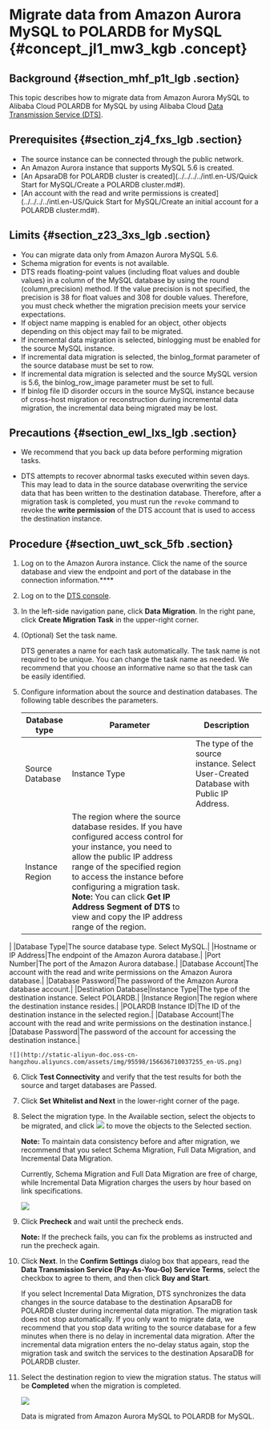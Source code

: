 # Migrate data from Amazon Aurora MySQL to POLARDB for MySQL {#concept_jl1_mw3_kgb .concept}

## Background {#section_mhf_p1t_lgb .section}

This topic describes how to migrate data from Amazon Aurora MySQL to Alibaba Cloud POLARDB for MySQL by using Alibaba Cloud [Data Transmission Service \(DTS\)](https://www.alibabacloud.com/help/zh/product/26590.htm).

## Prerequisites {#section_zj4_fxs_lgb .section}

-   The source instance can be connected through the public network.
-   An Amazon Aurora instance that supports MySQL 5.6 is created.
-   [An ApsaraDB for POLARDB cluster is created](../../../../intl.en-US/Quick Start for MySQL/Create a POLARDB cluster.md#).
-   [An account with the read and write permissions is created](../../../../intl.en-US/Quick Start for MySQL/Create an initial account for a POLARDB cluster.md#).

## Limits {#section_z23_3xs_lgb .section}

-   You can migrate data only from Amazon Aurora MySQL 5.6.
-   Schema migration for events is not available.
-   DTS reads floating-point values \(including float values and double values\) in a column of the MySQL database by using the round \(column,precision\) method. If the value precision is not specified, the precision is 38 for float values and 308 for double values. Therefore, you must check whether the migration precision meets your service expectations.
-   If object name mapping is enabled for an object, other objects depending on this object may fail to be migrated.
-   If incremental data migration is selected, binlogging must be enabled for the source MySQL instance.
-   If incremental data migration is selected, the binlog\_format parameter of the source database must be set to row.
-   If incremental data migration is selected and the source MySQL version is 5.6, the binlog\_row\_image parameter must be set to full.
-   If binlog file ID disorder occurs in the source MySQL instance because of cross-host migration or reconstruction during incremental data migration, the incremental data being migrated may be lost.

## Precautions {#section_ewl_lxs_lgb .section}

-   We recommend that you back up data before performing migration tasks.

-   DTS attempts to recover abnormal tasks executed within seven days. This may lead to data in the source database overwriting the service data that has been written to the destination database. Therefore, after a migration task is completed, you must run the `revoke` command to revoke the **write permission** of the DTS account that is used to access the destination instance.


## Procedure {#section_uwt_sck_5fb .section}

1.  Log on to the Amazon Aurora instance. Click the name of the source database and view the endpoint and port of the database in the connection information.****
2.  Log on to the [DTS console](https://dts.console.aliyun.com/).
3.  In the left-side navigation pane, click **Data Migration**. In the right pane, click **Create Migration Task** in the upper-right corner.
4.  \(Optional\) Set the task name.

    DTS generates a name for each task automatically. The task name is not required to be unique. You can change the task name as needed. We recommend that you choose an informative name so that the task can be easily identified.

5.  Configure information about the source and destination databases. The following table describes the parameters.

    |Database type|Parameter|Description|
    |-------------|---------|-----------|
    |Source Database|Instance Type|The type of the source instance. Select User-Created Database with Public IP Address.|
    |Instance Region|The region where the source database resides. If you have configured access control for your instance, you need to allow the public IP address range of the specified region to access the instance before configuring a migration task. **Note:** You can click **Get IP Address Segment of DTS** to view and copy the IP address range of the region.

 |
    |Database Type|The source database type. Select MySQL.|
    |Hostname or IP Address|The endpoint of the Amazon Aurora database.|
    |Port Number|The port of the Amazon Aurora database.|
    |Database Account|The account with the read and write permissions on the Amazon Aurora database.|
    |Database Password|The password of the Amazon Aurora database account.|
    |Destination Database|Instance Type|The type of the destination instance. Select POLARDB.|
    |Instance Region|The region where the destination instance resides.|
    |POLARDB Instance ID|The ID of the destination instance in the selected region.|
    |Database Account|The account with the read and write permissions on the destination instance.|
    |Database Password|The password of the account for accessing the destination instance.|

    ![](http://static-aliyun-doc.oss-cn-hangzhou.aliyuncs.com/assets/img/95598/156636710037255_en-US.png)

6.  Click **Test Connectivity** and verify that the test results for both the source and target databases are Passed.
7.  Click **Set Whitelist and Next** in the lower-right corner of the page.
8.  Select the migration type. In the Available section, select the objects to be migrated, and click ![](http://static-aliyun-doc.oss-cn-hangzhou.aliyuncs.com/assets/img/95598/156636710037264_en-US.png) to move the objects to the Selected section.

    **Note:** To maintain data consistency before and after migration, we recommend that you select Schema Migration, Full Data Migration, and Incremental Data Migration.

    Currently, Schema Migration and Full Data Migration are free of charge, while Incremental Data Migration charges the users by hour based on link specifications.

    ![](http://static-aliyun-doc.oss-cn-hangzhou.aliyuncs.com/assets/img/95598/156636710037261_en-US.png)

9.  Click **Precheck** and wait until the precheck ends.

    **Note:** If the precheck fails, you can fix the problems as instructed and run the precheck again.

10. Click **Next**. In the **Confirm Settings** dialog box that appears, read the **Data Transmission Service \(Pay-As-You-Go\) Service Terms**, select the checkbox to agree to them, and then click **Buy and Start**.

    If you select Incremental Data Migration, DTS synchronizes the data changes in the source database to the destination ApsaraDB for POLARDB cluster during incremental data migration. The migration task does not stop automatically. If you only want to migrate data, we recommend that you stop data writing to the source database for a few minutes when there is no delay in incremental data migration. After the incremental data migration enters the no-delay status again, stop the migration task and switch the services to the destination ApsaraDB for POLARDB cluster.

11. Select the destination region to view the migration status. The status will be **Completed** when the migration is completed.

    ![](http://static-aliyun-doc.oss-cn-hangzhou.aliyuncs.com/assets/img/95598/156636710037263_en-US.png)

    Data is migrated from Amazon Aurora MySQL to POLARDB for MySQL.


